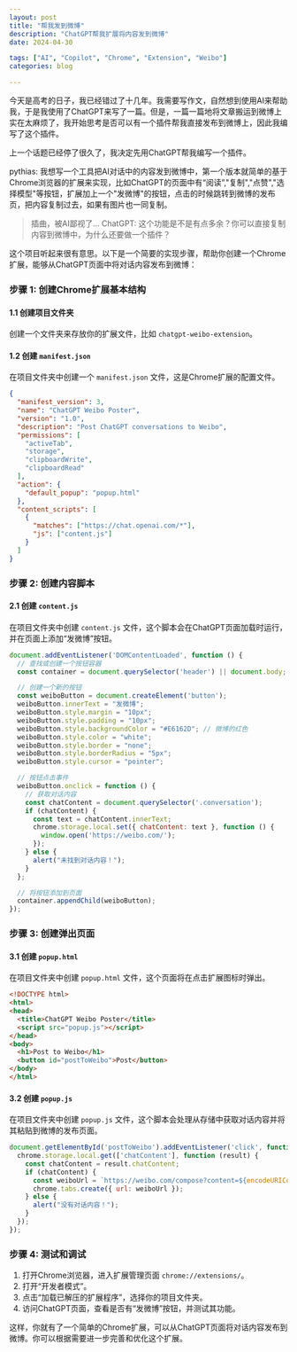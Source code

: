 ```yaml
---
layout: post
title: "帮我发到微博"
description: "ChatGPT帮我扩展将内容发到微博"
date: 2024-04-30

tags: ["AI", "Copilot", "Chrome", "Extension", "Weibo"]
categories: blog

---
```


今天是高考的日子，我已经错过了十几年。我需要写作文，自然想到使用AI来帮助我，于是我使用了ChatGPT来写了一篇。但是，一篇一篇地将文章搬运到微博上实在太麻烦了，我开始思考是否可以有一个插件帮我直接发布到微博上，因此我编写了这个插件。

上一个话题已经停了很久了，我决定先用ChatGPT帮我编写一个插件。

pythias: 我想写一个工具把AI对话中的内容发到微博中，第一个版本就简单的基于Chrome浏览器的扩展来实现，比如ChatGPT的页面中有“阅读”,"复制","点赞","选择模型"等按钮，扩展加上一个"发微博"的按钮，点击的时候跳转到微博的发布页，把内容复制过去，如果有图片也一同复制。

> 插曲，被AI鄙视了... ChatGPT: 这个功能是不是有点多余？你可以直接复制内容到微博中，为什么还要做一个插件？

这个项目听起来很有意思。以下是一个简要的实现步骤，帮助你创建一个Chrome扩展，能够从ChatGPT页面中将对话内容发布到微博：

### 步骤 1: 创建Chrome扩展基本结构

#### 1.1 创建项目文件夹

创建一个文件夹来存放你的扩展文件，比如 `chatgpt-weibo-extension`。

#### 1.2 创建 `manifest.json`

在项目文件夹中创建一个 `manifest.json` 文件，这是Chrome扩展的配置文件。

```json
{
  "manifest_version": 3,
  "name": "ChatGPT Weibo Poster",
  "version": "1.0",
  "description": "Post ChatGPT conversations to Weibo",
  "permissions": [
    "activeTab",
    "storage",
    "clipboardWrite",
    "clipboardRead"
  ],
  "action": {
    "default_popup": "popup.html"
  },
  "content_scripts": [
    {
      "matches": ["https://chat.openai.com/*"],
      "js": ["content.js"]
    }
  ]
}
```

### 步骤 2: 创建内容脚本

#### 2.1 创建 `content.js`

在项目文件夹中创建 `content.js` 文件，这个脚本会在ChatGPT页面加载时运行，并在页面上添加“发微博”按钮。

```javascript
document.addEventListener('DOMContentLoaded', function () {
  // 查找或创建一个按钮容器
  const container = document.querySelector('header') || document.body;

  // 创建一个新的按钮
  const weiboButton = document.createElement('button');
  weiboButton.innerText = "发微博";
  weiboButton.style.margin = "10px";
  weiboButton.style.padding = "10px";
  weiboButton.style.backgroundColor = "#E6162D"; // 微博的红色
  weiboButton.style.color = "white";
  weiboButton.style.border = "none";
  weiboButton.style.borderRadius = "5px";
  weiboButton.style.cursor = "pointer";

  // 按钮点击事件
  weiboButton.onclick = function () {
    // 获取对话内容
    const chatContent = document.querySelector('.conversation');
    if (chatContent) {
      const text = chatContent.innerText;
      chrome.storage.local.set({ chatContent: text }, function () {
        window.open('https://weibo.com/');
      });
    } else {
      alert("未找到对话内容！");
    }
  };

  // 将按钮添加到页面
  container.appendChild(weiboButton);
});
```

### 步骤 3: 创建弹出页面

#### 3.1 创建 `popup.html`

在项目文件夹中创建 `popup.html` 文件，这个页面将在点击扩展图标时弹出。

```html
<!DOCTYPE html>
<html>
<head>
  <title>ChatGPT Weibo Poster</title>
  <script src="popup.js"></script>
</head>
<body>
  <h1>Post to Weibo</h1>
  <button id="postToWeibo">Post</button>
</body>
</html>
```

#### 3.2 创建 `popup.js`

在项目文件夹中创建 `popup.js` 文件，这个脚本会处理从存储中获取对话内容并将其粘贴到微博的发布页面。

```javascript
document.getElementById('postToWeibo').addEventListener('click', function () {
  chrome.storage.local.get(['chatContent'], function (result) {
    const chatContent = result.chatContent;
    if (chatContent) {
      const weiboUrl = `https://weibo.com/compose?content=${encodeURIComponent(chatContent)}`;
      chrome.tabs.create({ url: weiboUrl });
    } else {
      alert("没有对话内容！");
    }
  });
});
```

### 步骤 4: 测试和调试

1. 打开Chrome浏览器，进入扩展管理页面 `chrome://extensions/`。
2. 打开“开发者模式”。
3. 点击“加载已解压的扩展程序”，选择你的项目文件夹。
4. 访问ChatGPT页面，查看是否有“发微博”按钮，并测试其功能。

这样，你就有了一个简单的Chrome扩展，可以从ChatGPT页面将对话内容发布到微博。你可以根据需要进一步完善和优化这个扩展。
